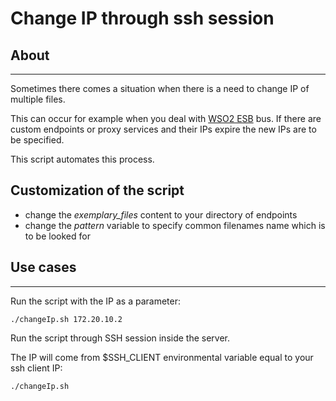 # Change IP through ssh session

## About

---
Sometimes there comes a situation when there is a need to change IP of multiple files.

This can occur for example when you deal with [WSO2 ESB](https://wso2.com/products/enterprise-service-bus/) bus. If there are custom endpoints or proxy services and their IPs expire the new IPs are to be specified.

This script automates this process.

## Customization of the script
* change the <i>exemplary_files</i> content to your directory of endpoints
* change the <i>pattern</i> variable to specify common filenames name which is to be looked for

## Use cases

---

Run the script with the IP as a parameter:
```aidl
./changeIp.sh 172.20.10.2
```

Run the script through SSH session inside the server. 

The IP will come from $SSH_CLIENT environmental variable equal to your ssh client IP:
```aidl
./changeIp.sh
```
